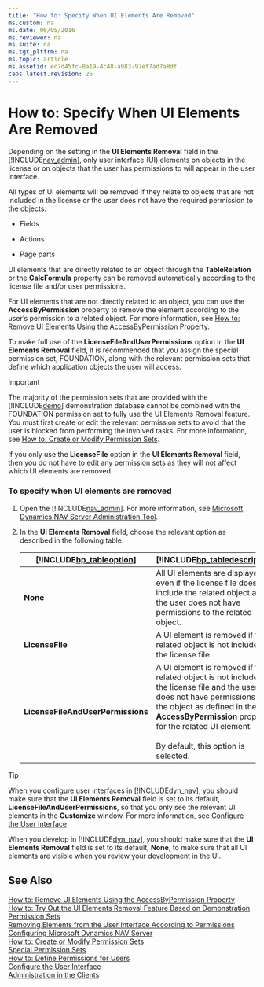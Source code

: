 ```yaml
---
title: "How to: Specify When UI Elements Are Removed"
ms.custom: na
ms.date: 06/05/2016
ms.reviewer: na
ms.suite: na
ms.tgt_pltfrm: na
ms.topic: article
ms.assetid: ec7d45fc-8a19-4c48-a983-97ef7ad7a8df
caps.latest.revision: 26
---
```

# How to: Specify When UI Elements Are Removed
Depending on the setting in the **UI Elements Removal** field in the [!INCLUDE[nav_admin](includes/nav_admin_md.md)], only user interface \(UI\) elements on objects in the license or on objects that the user has permissions to will appear in the user interface.  
  
 All types of UI elements will be removed if they relate to objects that are not included in the license or the user does not have the required permission to the objects:  
  
-   Fields  
  
-   Actions  
  
-   Page parts  
  
 UI elements that are directly related to an object through the **TableRelation** or the **CalcFormula** property can be removed automatically according to the license file and\/or user permissions.  
  
 For UI elements that are not directly related to an object, you can use the **AccessByPermission** property to remove the element according to the user’s permission to a related object. For more information, see [How to: Remove UI Elements Using the AccessByPermission Property](../Topic/How%20to:%20Remove%20UI%20Elements%20Using%20the%20AccessByPermission%20Property.md).  
  
 To make full use of the **LicenseFileAndUserPermissions** option in the **UI Elements Removal** field, it is recommended that you assign the special permission set, FOUNDATION, along with the relevant permission sets that define which application objects the user will access.  
  
> [!IMPORTANT]  
>  The majority of the permission sets that are provided with the [!INCLUDE[demo](includes/demo_md.md)] demonstration database cannot be combined with the FOUNDATION permission set to fully use the UI Elements Removal feature. You must first create or edit the relevant permission sets to avoid that the user is blocked from performing the involved tasks. For more information, see [How to: Create or Modify Permission Sets](../Topic/How%20to:%20Create%20or%20Modify%20Permission%20Sets.md).  
>   
>  If you only use the **LicenseFile** option in the **UI Elements Removal** field, then you do not have to edit any permission sets as they will not affect which UI elements are removed.  
  
### To specify when UI elements are removed  
  
1.  Open the [!INCLUDE[nav_admin](includes/nav_admin_md.md)]. For more information, see [Microsoft Dynamics NAV Server Administration Tool](Microsoft-Dynamics-NAV-Server-Administration-Tool.md).  
  
2.  In the **UI Elements Removal** field, choose the relevant option as described in the following table.  
  
    |[!INCLUDE[bp_tableoption](includes/bp_tableoption_md.md)]|[!INCLUDE[bp_tabledescription](includes/bp_tabledescription_md.md)]|  
    |----------------------------------|---------------------------------------|  
    |**None**|All UI elements are displayed, even if the license file does not include the related object and the user does not have permissions to the related object.|  
    |**LicenseFile**|A UI element is removed if the related object is not included in the license file.|  
    |**LicenseFileAndUserPermissions**|A UI element is removed if the related object is not included in the license file and the user does not have permissions to the object as defined in the **AccessByPermission** property for the related UI element.<br /><br /> By default, this option is selected.|  
  
> [!TIP]  
>  When you configure user interfaces in [!INCLUDE[dyn_nav](includes/dyn_nav_md.md)], you should make sure that the **UI Elements Removal** field is set to its default, **LicenseFileAndUserPermissions**, so that you only see the relevant UI elements in the **Customize** window. For more information, see [Configure the User Interface](../Topic/Configure%20the%20User%20Interface.md).  
>   
>  When you develop in [!INCLUDE[dyn_nav](includes/dyn_nav_md.md)], you should make sure that the **UI Elements Removal** field is set to its default, **None**, to make sure that all UI elements are visible when you review your development in the UI.  
  
## See Also  
 [How to: Remove UI Elements Using the AccessByPermission Property](../Topic/How%20to:%20Remove%20UI%20Elements%20Using%20the%20AccessByPermission%20Property.md)   
 [How to: Try Out the UI Elements Removal Feature Based on Demonstration Permission Sets](../Topic/How%20to:%20Try%20Out%20the%20UI%20Elements%20Removal%20Feature%20Based%20on%20Demonstration%20Permission%20Sets.md)   
 [Removing Elements from the User Interface According to Permissions](Removing-Elements-from-the-User-Interface-According-to-Permissions.md)   
 [Configuring Microsoft Dynamics NAV Server](Configuring-Microsoft-Dynamics-NAV-Server.md)   
 [How to: Create or Modify Permission Sets](../Topic/How%20to:%20Create%20or%20Modify%20Permission%20Sets.md)   
 [Special Permission Sets](Special-Permission-Sets.md)   
 [How to: Define Permissions for Users](../Topic/How%20to:%20Define%20Permissions%20for%20Users.md)   
 [Configure the User Interface](../Topic/Configure%20the%20User%20Interface.md)   
 [Administration in the Clients](../Topic/Administration%20in%20the%20Clients.md)